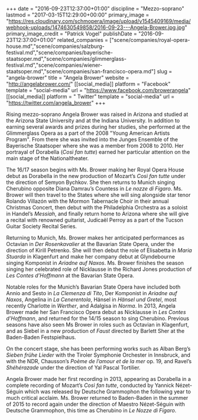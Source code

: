 +++
date = "2016-09-23T12:37:00+01:00"
discipline = "Mezzo-soprano"
lastmod = "2017-03-15T12:29:00+00:00"
primary_image = "https://res.cloudinary.com/schmopera/image/upload/v1545409169/media/webhook-uploads/1474630549858/2016-09-23---Angela-Brower.jpg.jpg"
primary_image_credit = "Patrick Vogel"
publishDate = "2016-09-23T12:37:00+01:00"
related_companies = ["scene/companies/royal-opera-house.md","scene/companies/salzburg-festival.md","scene/companies/bayerische-staatsoper.md","scene/companies/glimmerglass-festival.md","scene/companies/wiener-staatsoper.md","scene/companies/san-francisco-opera.md"]
slug = "angela-brower"
title = "Angela Brower"
website = "http://angelabrower.com/"
[[social_media]]
platform = "Facebook"
template = "social-media"
url = "https://www.facebook.com/browerangela"
[[social_media]]
platform = " Twitter"
template = "social-media"
url = "https://twitter.com/angela_brower"
+++

Rising mezzo-soprano Angela Brower was raised in Arizona and studied at the Arizona State University and at the Indiana University. In addition to earning several awards and prizes during her studies, she performed at the Glimmerglass Opera as a part of the 2008 "Young American Artists Program".  From there she was invited into the Junges Ensemble of the Bayerische Staatsoper where she was a member from 2008 to 2010. Her portrayal of Dorabella (*Così fan tutte*) earned her particular attention on the main stage of the Nationaltheater.

The 16/17 season begins with Ms. Brower making her Royal Opera House debut as Dorabella in the new production of Mozart’s *Così fan tutte* under the direction of Semyon Bychkov. She then returns to Munich singing Cherubino opposite Diana Damrau’s Countess in *Le nozze di Figaro*. Ms. Brower will then travel to the States where she will sing alongside star tenor Rolando Villazón with the Mormon Tabernacle Choir in their annual Christmas Concert, then debut with the Philadelphia Orchestra as a soloist in Handel’s *Messiah*, and finally return home to Arizona where she will give a recital with renowned guitarist, Judicaël Perroy as a part of the Tucson Guitar Society Recital Series.

Returning to Munich, Ms. Brower makes her anticipated performances as Octavian in *Der Rosenkavalier* at the Bavarian State Opera, under the direction of Kirill Petrenko. She will then debut the role of Elisabetta in *Maria Stuarda* in Klagenfurt and make her company debut at Glyndebourne singing Komponist in *Ariadne auf Naxos*. Ms. Brower finishes the season singing her celebrated role of Nicklausse in the Richard Jones production of *Les Contes d’Hoffmann* at the Bavarian State Opera.

Notable roles for the Munich’s Bavarian State Opera have included both Annio and Sesto in *La Clemenza di Tito*, Der Komponist in *Ariadne auf Naxos*, Angelina in *La Cenerentola*, Hänsel in *Hänsel und Gretel*, most recently Charlotte in *Werther*, and Adalgisa in *Norma*. In 2013, Angela Brower made her San Francisco Opera debut as Nicklausse in *Les Contes d’Hoffmann*, and returned for the 14/15 season to sing Cherubino. Previous seasons have also seen Ms Brower in roles such as Octavian in Klagenfurt, and as Siebel in a new production of *Faust* directed by Barlett Sher at the Baden-Baden Festspielhaus.

On the concert stage, she has been performing works such as Alban Berg’s *Sieben frühe Lieder* with the Tiroler Symphonie Orchester in Innsbruck, and with the NDR, Chausson’s *Poème de l’amour et de la mer* op. 19, and Ravel’s *Shéhérazade* under the direction of Yal Pascal Tortilier.

Angela Brower made her first recording in 2013, appearing as Dorabella in a complete recording of Mozart’s *Così fan tutte*, conducted by Yannick Nézet-Séguin which was released by Deutsche Grammophon the following year to much critical acclaim. Ms. Brower returned to Baden-Baden in the summer of 2015 to record again under the direction of Maestro Nézet-Séguin with Deutsche Grammophon, this time as Cherubino in *Le Nozze di Figaro*.
